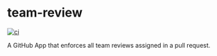 # team-review

[![ci](https://github.com/tyuhara/team-review/actions/workflows/ci.yaml/badge.svg)](https://github.com/tyuhara/team-review/actions/workflows/ci.yaml)

A GitHub App that enforces all team reviews assigned in a pull request.
